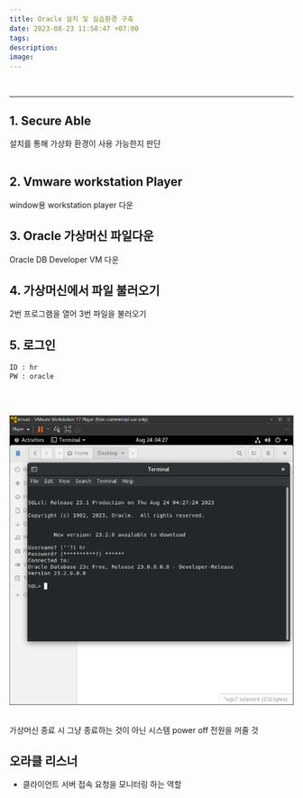 ```yaml
---
title: Oracle 설치 및 실습환경 구축
date: 2023-08-23 11:58:47 +07:00
tags: 
description:
image: 
---
```



<br>
<hr/>


## 1. Secure Able
설치를 통해 가상화 환경이 사용 가능한지 판단
<br><br>


## 2. Vmware workstation Player
window용 workstation player 다운


## 3. Oracle 가상머신 파일다운

Oracle DB Developer VM 다운<br>


## 4. 가상머신에서 파일 불러오기

2번 프로그램을 열어 3번 파일을 불러오기

## 5. 로그인
```
ID : hr
PW : oracle
```

<br><br>

<img src="../assets/img/123.png">

<br>
<br>

가상머신 종료 시 그냥 종료하는 것이 아닌 시스템 power off 전원을 꺼줄 것
<br>

## 오라클 리스너
 - 클라이언트 서버 접속 요청을 모니터링 하는 역할